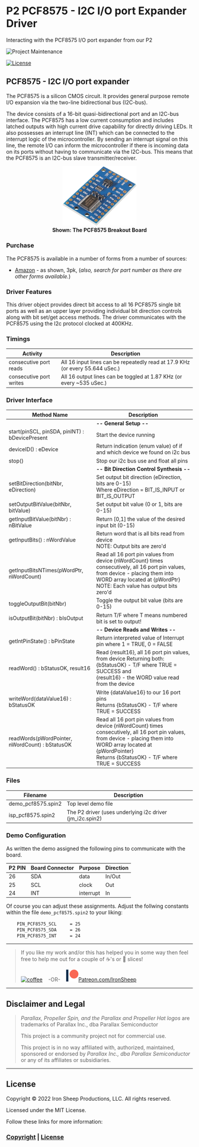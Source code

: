 # P2 PCF8575 - I2C I/O port Expander Driver

Interacting with the PCF8575 I/O port expander from our P2

![Project Maintenance][maintenance-shield]

[![License][license-shield]](LICENSE)

## PCF8575 - I2C I/O port expander 

The PCF8575 is a silicon CMOS circuit. It provides general purpose remote I/O expansion via the two-line bidirectional bus (I2C-bus).

The device consists of a 16-bit quasi-bidirectional port and an I2C-bus interface. The PCF8575 has a low current consumption and includes latched outputs with high current drive capability for directly driving LEDs. It also possesses an interrupt line (INT) which can be connected to the interrupt logic of the microcontroller. By sending an interrupt signal on this line, the remote I/O can inform the microcontroller if there is incoming data on its ports without having to communicate via the I2C-bus. This means that the PCF8575 is an I2C-bus slave transmitter/receiver.

<p align="center">
  <img src="./Images/PCF8575-front.jpg" width="200"><br>
  <B>Shown: The PCF8575 Breakout Board</B>
</p>

### Purchase

The PCF8575 is available in a number of forms from a number of sources:

- [Amazon](https://www.amazon.com/ACEIRMC-PCF8575-Expander-Extension-Arduino/dp/B09DFWS722) - as shown, 3pk, (*also, search for part number as there are other forms available.*)


### Driver Features

This driver object provides direct bit access to all 16 PCF8575 single bit ports as well as an upper layer providing individual bit direction controls along with bit set/get access methods.  The driver communicates with the PCF8575 using the I2c protocol clocked at 400KHz.

### Timings

| Activity | Description |
| --- | --- |
| consecutive port reads | All 16 input lines can be repeatedly read at 17.9 KHz (or every 55.644 uSec.)
| consecutive port writes | All 16 output lines can be toggled at 1.87 KHz (or every ~535 uSec.)

### Driver Interface

| Method Name | Description |
| --- | --- |
| | **-- General Setup --** 
| start(pinSCL, pinSDA, pinINT) : bDevicePresent | Start the device running
| deviceID() : eDevice | Return indication (enum value) of if and which device we found on i2c bus
| stop() | Stop our i2c bus use and float all pins
| | **-- Bit Direction Control Synthesis --** 
| setBitDirection(bitNbr, eDirection) | Set output bit direction (eDirection, bits are 0-15)<BR>Where eDirection = BIT_IS_INPUT or BIT_IS_OUTPUT
| setOutputBitValue(bitNbr, bitValue) | Set output bit value (0 or 1, bits are 0-15)
| getInputBitValue(bitNbr) : nBitValue | Return [0,1] the value of the desired input bit (0-15)
| getInputBits() : nWordValue |  Return word that is all bits read from device<BR>  NOTE: Output bits are zero'd
| getInputBitsNTimes(pWordPtr, nWordCount) | Read all 16 port pin values from device {nWordCount} times consecutively, all 16 port pin values, from device - placing them into WORD array located at {pWordPtr}<BR> NOTE: Each value has output bits zero'd
| toggleOutputBit(bitNbr) | Toggle the output bit value (bits are 0-15)
| isOutputBit(bitNbr) : bIsOutput | Return T/F where T means numbered bit is set to output!
| | **-- Device Reads and Writes --** 
| getIntPinState() : bPinState | Return interpreted value of Interrupt pin where 1 = TRUE, 0 = FALSE
| readWord() : bStatusOK, result16 |  Read {result16}, all 16 port pin values, from device Returning both:<BR>{bStatusOK} - T/F where TRUE = SUCCESS and<BR> {result16} - the WORD value read from the device
| writeWord(dataValue16) : bStatusOK |  Write {dataValue16} to our 16 port pins<BR>Returns {bStatusOK} - T/F where TRUE = SUCCESS
| readWords(pWordPointer, nWordCount) : bStatusOK | Read all 16 port pin values from device {nWordCount} times consecutively, all 16 port pin values, from device - placing them into WORD array located at {pWordPointer}<BR>Returns {bStatusOK} - T/F where TRUE = SUCCESS


### Files

| Filename | Description |
| --- | --- |
| demo_pcf8575.spin2 | Top level demo file |
| isp_pcf8575.spin2 | The P2 driver (uses underlying i2c driver (jm_i2c.spin2) |

### Demo Configuration

As written the demo assigned the following pins to communicate with the board. 

| P2 PIN | Board Connector | Purpose | Direction
| --- | ---| ---| ---|
| 26 | SDA | data| In/Out
| 25 | SCL | clock| Out
| 24 | INT | interrupt | In


Of course you can adjust these assignments. Adjust the follwing constants within the file `demo_pcf8575.spin2` to your liking:

```
    PIN_PCF8575_SCL     = 25
    PIN_PCF8575_SDA     = 26
    PIN_PCF8575_INT     = 24
```


---

> If you like my work and/or this has helped you in some way then feel free to help me out for a couple of :coffee:'s or :pizza: slices!
>
> [![coffee](https://www.buymeacoffee.com/assets/img/custom_images/black_img.png)](https://www.buymeacoffee.com/ironsheep) &nbsp;&nbsp; -OR- &nbsp;&nbsp; [![Patreon](./Images/patreon.png)](https://www.patreon.com/IronSheep?fan_landing=true)[Patreon.com/IronSheep](https://www.patreon.com/IronSheep?fan_landing=true)

---

## Disclaimer and Legal

> *Parallax, Propeller Spin, and the Parallax and Propeller Hat logos* are trademarks of Parallax Inc., dba Parallax Semiconductor
>
> This project is a community project not for commercial use.
>
> This project is in no way affiliated with, authorized, maintained, sponsored or endorsed by *Parallax Inc., dba Parallax Semiconductor* or any of its affiliates or subsidiaries.

---

## License

Copyright © 2022 Iron Sheep Productions, LLC. All rights reserved.

Licensed under the MIT License.

Follow these links for more information:

### [Copyright](copyright) | [License](LICENSE)

[maintenance-shield]: https://img.shields.io/badge/maintainer-stephen%40ironsheep%2ebiz-blue.svg?style=for-the-badge

[license-shield]: https://camo.githubusercontent.com/bc04f96d911ea5f6e3b00e44fc0731ea74c8e1e9/68747470733a2f2f696d672e736869656c64732e696f2f6769746875622f6c6963656e73652f69616e74726963682f746578742d646976696465722d726f772e7376673f7374796c653d666f722d7468652d6261646765
